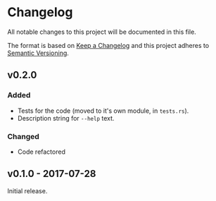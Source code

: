 # Changelog
All notable changes to this project will be documented in this file.

The format is based on [Keep a Changelog](http://keepachangelog.com/en/1.0.0/)
and this project adheres to [Semantic
Versioning](http://semver.org/spec/v2.0.0.html).

## v0.2.0
### Added
-   Tests for the code (moved to it's own module, in `tests.rs`).
-   Description string for `--help` text.

### Changed
-   Code refactored

## v0.1.0 - 2017-07-28
Initial release.

